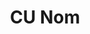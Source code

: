 ---
layout: post
title: CU Nom
site: #
image: 
category: demo
whichdd: May 2013
maker: 
- name: Sophie Chou
  school: Columbia
- name: Don Yu
  school: Columbia
---